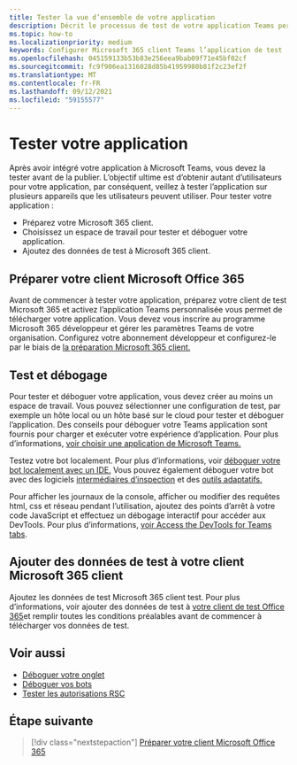 ```yaml
---
title: Tester la vue d’ensemble de votre application
description: Décrit le processus de test de votre application Teams personnalisée dans Microsoft 365
ms.topic: how-to
ms.localizationpriority: medium
keywords: Configurer Microsoft 365 client Teams l’application de test
ms.openlocfilehash: 045159133b53b83e256eea9bab09f71e45bf02cf
ms.sourcegitcommit: fc9f906ea1316028d85b41959980b81f2c23ef2f
ms.translationtype: MT
ms.contentlocale: fr-FR
ms.lasthandoff: 09/12/2021
ms.locfileid: "59155577"
---
```

# <a name="test-your-app"></a>Tester votre application

Après avoir intégré votre application à Microsoft Teams, vous devez la tester avant de la publier. L’objectif ultime est d’obtenir autant d’utilisateurs pour votre application, par conséquent, veillez à tester l’application sur plusieurs appareils que les utilisateurs peuvent utiliser. Pour tester votre application :

* Préparez votre Microsoft 365 client.
* Choisissez un espace de travail pour tester et déboguer votre application.
* Ajoutez des données de test à Microsoft 365 client.

## <a name="prepare-your-microsoft-365-tenant"></a>Préparer votre client Microsoft Office 365

Avant de commencer à tester votre application, préparez votre client de test Microsoft 365 et activez l’application Teams personnalisée vous permet de télécharger votre application. Vous devez vous inscrire au programme Microsoft 365 développeur et gérer les paramètres Teams de votre organisation. Configurez votre abonnement développeur et configurez-le par le biais de [la préparation Microsoft 365 client.](~/concepts/build-and-test/prepare-your-o365-tenant.md)

## <a name="test-and-debug"></a>Test et débogage

Pour tester et déboguer votre application, vous devez créer au moins un espace de travail. Vous pouvez sélectionner une configuration de test, par exemple un hôte local ou un hôte basé sur le cloud pour tester et déboguer l’application. Des conseils pour déboguer votre Teams application sont fournis pour charger et exécuter votre expérience d’application. Pour plus d’informations, [voir choisir une application de Microsoft Teams.](~/concepts/build-and-test/debug.md)

Testez votre bot localement. Pour plus d’informations, voir [déboguer votre bot localement avec un IDE.](~/bots/how-to/debug/locally-with-an-ide.md) Vous pouvez également déboguer votre bot avec des logiciels [intermédiaires d’inspection](/azure/bot-service/bot-service-debug-inspection-middleware?view=azure-bot-service-4.0&tabs=csharp&preserve-view=true) et des [outils adaptatifs.](/azure/bot-service/bot-service-debug-adaptive-tools?view=azure-bot-service-4.0&preserve-view=true) 

Pour afficher les journaux de la console, afficher ou modifier des requêtes html, css et réseau pendant l’utilisation, ajoutez des points d’arrêt à votre code JavaScript et effectuez un débogage interactif pour accéder aux DevTools. Pour plus d’informations, [voir Access the DevTools for Teams tabs](~/tabs/how-to/developer-tools.md). 

## <a name="add-test-data-to-your-microsoft-365-tenant"></a>Ajouter des données de test à votre client Microsoft 365 client

Ajoutez les données de test Microsoft 365 client test. Pour plus d’informations, voir ajouter des données de test à [votre client de test Office 365](~/concepts/build-and-test/test-data.md)et remplir toutes les conditions préalables avant de commencer à télécharger vos données de test.

## <a name="see-also"></a>Voir aussi

* [Déboguer votre onglet](~/tabs/how-to/developer-tools.md)
* [Déboguer vos bots](~/bots/how-to/debug/locally-with-an-ide.md)
* [Tester les autorisations RSC](~/graph-api/rsc/test-resource-specific-consent.md)

## <a name="next-step"></a>Étape suivante

> [!div class="nextstepaction"]
> [Préparer votre client Microsoft Office 365](~/concepts/build-and-test/prepare-your-o365-tenant.md)
